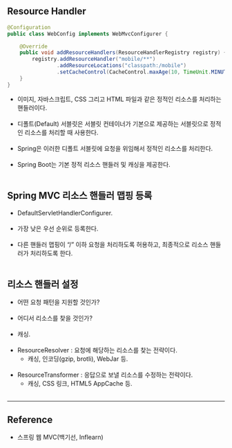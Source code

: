 Resource Handler
----------------

```java
@Configuration
public class WebConfig implements WebMvcConfigurer {

    @Override
    public void addResourceHandlers(ResourceHandlerRegistry registry) {
        registry.addResourceHandler("mobile/**")
                .addResourceLocations("classpath:/mobile")
                .setCacheControl(CacheControl.maxAge(10, TimeUnit.MINUTES));
    }
}
```

-	이미지, 자바스크립트, CSS 그리고 HTML 파일과 같은 정적인 리소스를 처리하는 핸들러이다.<br><br>
-	디폴트(Default) 서블릿은 서블릿 컨테이너가 기본으로 제공하는 서블릿으로 정적인 리소스를 처리할 때 사용한다.<br><br>
-	Spring은 이러한 디폴트 서블릿에 요청을 위임해서 정적인 리소스를 처리한다.<br><br>
-	Spring Boot는 기본 정적 리소스 핸들러 및 캐싱을 제공한다.<br><br>

Spring MVC 리소스 핸들러 맵핑 등록
----------------------------------

-	DefaultServletHandlerConfigurer.<br><br>
-	가장 낮은 우선 순위로 등록한다.<br><br>
-	다른 핸들러 맵핑이 “/” 이하 요청을 처리하도록 허용하고, 최종적으로 리소스 핸들러가 처리하도록 한다.<br><br>

리소스 핸들러 설정
------------------

-	어떤 요청 패턴을 지원할 것인가?<br><br>
-	어디서 리소스를 찾을 것인가?<br><br>
-	캐싱.<br><br>
-	ResourceResolver : 요청에 해당하는 리소스를 찾는 전략이다.
	-	캐싱, 인코딩(gzip, brotli), WebJar 등.<br><br>
-	ResourceTransformer : 응답으로 보낼 리소스를 수정하는 전략이다.
	-	캐싱, CSS 링크, HTML5 AppCache 등.<br><br>

---

Reference
---------

-	스프링 웹 MVC(백기선, Inflearn)
